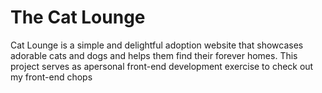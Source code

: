 # The Cat Lounge

Cat Lounge is a simple and delightful adoption website that showcases adorable cats and dogs and helps them find their forever homes. This project serves as apersonal front-end development exercise to check out my front-end chops
